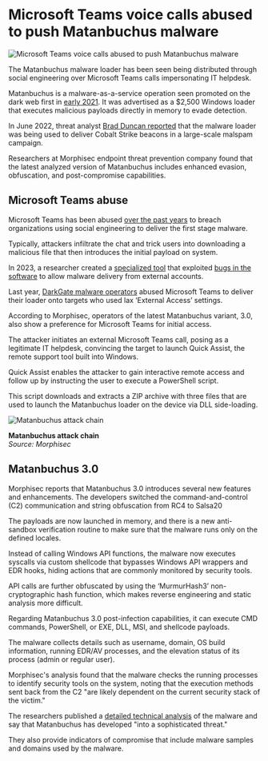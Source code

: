 # Microsoft Teams voice calls abused to push Matanbuchus malware

![Microsoft Teams voice calls abused to push Matanbuchus malware](https://www.bleepstatic.com/content/hl-images/2024/01/30/Teams_headpic.jpg)

The Matanbuchus malware loader has been seen being distributed through social engineering over Microsoft Teams calls impersonating IT helpdesk.

Matanbuchus is a malware-as-a-service operation seen promoted on the dark web first in [early 2021](https://unit42.paloaltonetworks.com/matanbuchus-malware-as-a-service/). It was advertised as a $2,500 Windows loader that executes malicious payloads directly in memory to evade detection.

In June 2022, threat analyst [Brad Duncan reported](https://www.bleepingcomputer.com/news/security/new-phishing-attack-infects-devices-with-cobalt-strike/) that the malware loader was being used to deliver Cobalt Strike beacons in a large-scale malspam campaign.

Researchers at Morphisec endpoint threat prevention company found that the latest analyzed version of Matanbuchus includes enhanced evasion, obfuscation, and post-compromise capabilities.

## Microsoft Teams abuse

Microsoft Teams has been abused [over the past years](https://www.bleepingcomputer.com/news/security/hackers-slip-into-microsoft-teams-chats-to-distribute-malware/) to breach organizations using social engineering to deliver the first stage malware.

Typically, attackers infiltrate the chat and trick users into downloading a malicious file that then introduces the initial payload on system.

In 2023, a researcher created a [specialized tool](https://www.bleepingcomputer.com/news/security/new-tool-exploits-microsoft-teams-bug-to-send-malware-to-users/) that exploited [bugs in the software](https://www.bleepingcomputer.com/news/security/microsoft-teams-bug-allows-malware-delivery-from-external-accounts/) to allow malware delivery from external accounts.

Last year, [DarkGate malware operators](https://www.bleepingcomputer.com/news/security/microsoft-teams-phishing-pushes-darkgate-malware-via-group-chats/) abused Microsoft Teams to deliver their loader onto targets who used lax ‘External Access’ settings.

According to Morphisec, operators of the latest Matanbuchus variant, 3.0, also show a preference for Microsoft Teams for initial access.

The attacker initiates an external Microsoft Teams call, posing as a legitimate IT helpdesk, convincing the target to launch Quick Assist, the remote support tool built into Windows.

Quick Assist enables the attacker to gain interactive remote access and follow up by instructing the user to execute a PowerShell script.

This script downloads and extracts a ZIP archive with three files that are used to launch the Matanbuchus loader on the device via DLL side-loading.

![Matanbuchus attack chain](https://www.bleepstatic.com/images/news/u/1220909/2025/July/July14_Diagram_2.jpg)

**Matanbuchus attack chain**  
_Source: Morphisec_

## Matanbuchus 3.0

Morphisec reports that Matanbuchus 3.0 introduces several new features and enhancements. The developers switched the command-and-control (C2) communication and string obfuscation from RC4 to Salsa20

The payloads are now launched in memory, and there is a new anti-sandbox verification routine to make sure that the malware runs only on the defined locales.

Instead of calling Windows API functions, the malware now executes syscalls via custom shellcode that bypasses Windows API wrappers and EDR hooks, hiding actions that are commonly monitored by security tools.

API calls are further obfuscated by using the ‘MurmurHash3’ non-cryptographic hash function, which makes reverse engineering and static analysis more difficult.

Regarding Matanbuchus 3.0 post-infection capabilities, it can execute CMD commands, PowerShell, or EXE, DLL, MSI, and shellcode payloads.

The malware collects details such as username, domain, OS build information, running EDR/AV processes, and the elevation status of its process (admin or regular user).

Morphisec's analysis found that the malware checks the running processes to identify security tools on the system, noting that the execution methods sent back from the C2 "are likely dependent on the current security stack of the victim."

The researchers published a [detailed technical analysis](https://engage.morphisec.com/hubfs/Matanbuchus%20Threat%20Analysis.pdf) of the malware and say that Matanbuchus has developed "into a sophisticated threat."

They also provide indicators of compromise that include malware samples and domains used by the malware.